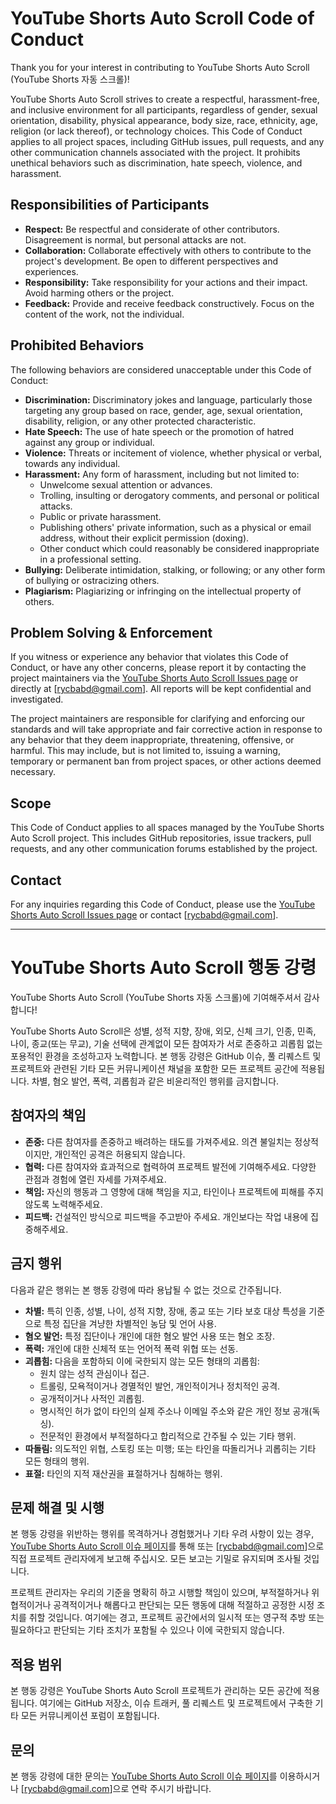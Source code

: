 # YouTube Shorts Auto Scroll Code of Conduct

Thank you for your interest in contributing to YouTube Shorts Auto Scroll (YouTube Shorts 자동 스크롤)!

YouTube Shorts Auto Scroll strives to create a respectful, harassment-free, and inclusive environment for all participants, regardless of gender, sexual orientation, disability, physical appearance, body size, race, ethnicity, age, religion (or lack thereof), or technology choices.
This Code of Conduct applies to all project spaces, including GitHub issues, pull requests, and any other communication channels associated with the project. It prohibits unethical behaviors such as discrimination, hate speech, violence, and harassment.

## Responsibilities of Participants

- **Respect:** Be respectful and considerate of other contributors. Disagreement is normal, but personal attacks are not.
- **Collaboration:** Collaborate effectively with others to contribute to the project's development. Be open to different perspectives and experiences.
- **Responsibility:** Take responsibility for your actions and their impact. Avoid harming others or the project.
- **Feedback:** Provide and receive feedback constructively. Focus on the content of the work, not the individual.

## Prohibited Behaviors

The following behaviors are considered unacceptable under this Code of Conduct:

- **Discrimination:** Discriminatory jokes and language, particularly those targeting any group based on race, gender, age, sexual orientation, disability, religion, or any other protected characteristic.
- **Hate Speech:** The use of hate speech or the promotion of hatred against any group or individual.
- **Violence:** Threats or incitement of violence, whether physical or verbal, towards any individual.
- **Harassment:** Any form of harassment, including but not limited to:
    - Unwelcome sexual attention or advances.
    - Trolling, insulting or derogatory comments, and personal or political attacks.
    - Public or private harassment.
    - Publishing others' private information, such as a physical or email address, without their explicit permission (doxing).
    - Other conduct which could reasonably be considered inappropriate in a professional setting.
- **Bullying:** Deliberate intimidation, stalking, or following; or any other form of bullying or ostracizing others.
- **Plagiarism:** Plagiarizing or infringing on the intellectual property of others.

## Problem Solving & Enforcement

If you witness or experience any behavior that violates this Code of Conduct, or have any other concerns, please report it by contacting the project maintainers via the [YouTube Shorts Auto Scroll Issues page](https://github.com/nopigom119/youtube_shorts_autoscroll/issues) or directly at [rycbabd@gmail.com]. All reports will be kept confidential and investigated.

The project maintainers are responsible for clarifying and enforcing our standards and will take appropriate and fair corrective action in response to any behavior that they deem inappropriate, threatening, offensive, or harmful. This may include, but is not limited to, issuing a warning, temporary or permanent ban from project spaces, or other actions deemed necessary.

## Scope

This Code of Conduct applies to all spaces managed by the YouTube Shorts Auto Scroll project. This includes GitHub repositories, issue trackers, pull requests, and any other communication forums established by the project.

## Contact

For any inquiries regarding this Code of Conduct, please use the [YouTube Shorts Auto Scroll Issues page](https://github.com/nopigom119/youtube_shorts_autoscroll/issues) or contact [rycbabd@gmail.com].

---

# YouTube Shorts Auto Scroll 행동 강령

YouTube Shorts Auto Scroll (YouTube Shorts 자동 스크롤)에 기여해주셔서 감사합니다!

YouTube Shorts Auto Scroll은 성별, 성적 지향, 장애, 외모, 신체 크기, 인종, 민족, 나이, 종교(또는 무교), 기술 선택에 관계없이 모든 참여자가 서로 존중하고 괴롭힘 없는 포용적인 환경을 조성하고자 노력합니다.
본 행동 강령은 GitHub 이슈, 풀 리퀘스트 및 프로젝트와 관련된 기타 모든 커뮤니케이션 채널을 포함한 모든 프로젝트 공간에 적용됩니다. 차별, 혐오 발언, 폭력, 괴롭힘과 같은 비윤리적인 행위를 금지합니다.

## 참여자의 책임

- **존중:** 다른 참여자를 존중하고 배려하는 태도를 가져주세요. 의견 불일치는 정상적이지만, 개인적인 공격은 허용되지 않습니다.
- **협력:** 다른 참여자와 효과적으로 협력하여 프로젝트 발전에 기여해주세요. 다양한 관점과 경험에 열린 자세를 가져주세요.
- **책임:** 자신의 행동과 그 영향에 대해 책임을 지고, 타인이나 프로젝트에 피해를 주지 않도록 노력해주세요.
- **피드백:** 건설적인 방식으로 피드백을 주고받아 주세요. 개인보다는 작업 내용에 집중해주세요.

## 금지 행위

다음과 같은 행위는 본 행동 강령에 따라 용납될 수 없는 것으로 간주됩니다.

- **차별:** 특히 인종, 성별, 나이, 성적 지향, 장애, 종교 또는 기타 보호 대상 특성을 기준으로 특정 집단을 겨냥한 차별적인 농담 및 언어 사용.
- **혐오 발언:** 특정 집단이나 개인에 대한 혐오 발언 사용 또는 혐오 조장.
- **폭력:** 개인에 대한 신체적 또는 언어적 폭력 위협 또는 선동.
- **괴롭힘:** 다음을 포함하되 이에 국한되지 않는 모든 형태의 괴롭힘:
    - 원치 않는 성적 관심이나 접근.
    - 트롤링, 모욕적이거나 경멸적인 발언, 개인적이거나 정치적인 공격.
    - 공개적이거나 사적인 괴롭힘.
    - 명시적인 허가 없이 타인의 실제 주소나 이메일 주소와 같은 개인 정보 공개(독싱).
    - 전문적인 환경에서 부적절하다고 합리적으로 간주될 수 있는 기타 행위.
- **따돌림:** 의도적인 위협, 스토킹 또는 미행; 또는 타인을 따돌리거나 괴롭히는 기타 모든 형태의 행위.
- **표절:** 타인의 지적 재산권을 표절하거나 침해하는 행위.

## 문제 해결 및 시행

본 행동 강령을 위반하는 행위를 목격하거나 경험했거나 기타 우려 사항이 있는 경우, [YouTube Shorts Auto Scroll 이슈 페이지](https://github.com/nopigom119/youtube_shorts_autoscroll/issues)를 통해 또는 [rycbabd@gmail.com]으로 직접 프로젝트 관리자에게 보고해 주십시오. 모든 보고는 기밀로 유지되며 조사될 것입니다.

프로젝트 관리자는 우리의 기준을 명확히 하고 시행할 책임이 있으며, 부적절하거나 위협적이거나 공격적이거나 해롭다고 판단되는 모든 행동에 대해 적절하고 공정한 시정 조치를 취할 것입니다. 여기에는 경고, 프로젝트 공간에서의 일시적 또는 영구적 추방 또는 필요하다고 판단되는 기타 조치가 포함될 수 있으나 이에 국한되지 않습니다.

## 적용 범위

본 행동 강령은 YouTube Shorts Auto Scroll 프로젝트가 관리하는 모든 공간에 적용됩니다. 여기에는 GitHub 저장소, 이슈 트래커, 풀 리퀘스트 및 프로젝트에서 구축한 기타 모든 커뮤니케이션 포럼이 포함됩니다.

## 문의

본 행동 강령에 대한 문의는 [YouTube Shorts Auto Scroll 이슈 페이지](https://github.com/nopigom119/youtube_shorts_autoscroll/issues)를 이용하시거나 [rycbabd@gmail.com]으로 연락 주시기 바랍니다.
